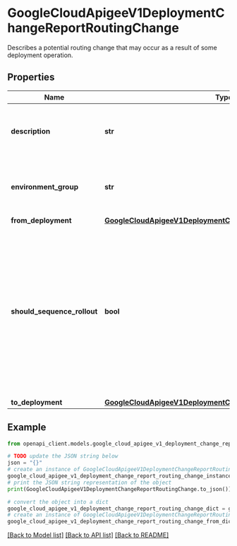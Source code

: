 # GoogleCloudApigeeV1DeploymentChangeReportRoutingChange

Describes a potential routing change that may occur as a result of some deployment operation.

## Properties

Name | Type | Description | Notes
------------ | ------------- | ------------- | -------------
**description** | **str** | Human-readable description of this routing change. | [optional] 
**environment_group** | **str** | Name of the environment group affected by this routing change. | [optional] 
**from_deployment** | [**GoogleCloudApigeeV1DeploymentChangeReportRoutingDeployment**](GoogleCloudApigeeV1DeploymentChangeReportRoutingDeployment.md) |  | [optional] 
**should_sequence_rollout** | **bool** | Set to &#x60;true&#x60; if using sequenced rollout would make this routing change safer. **Note**: This does not necessarily imply that automated sequenced rollout mode is supported for the operation. | [optional] 
**to_deployment** | [**GoogleCloudApigeeV1DeploymentChangeReportRoutingDeployment**](GoogleCloudApigeeV1DeploymentChangeReportRoutingDeployment.md) |  | [optional] 

## Example

```python
from openapi_client.models.google_cloud_apigee_v1_deployment_change_report_routing_change import GoogleCloudApigeeV1DeploymentChangeReportRoutingChange

# TODO update the JSON string below
json = "{}"
# create an instance of GoogleCloudApigeeV1DeploymentChangeReportRoutingChange from a JSON string
google_cloud_apigee_v1_deployment_change_report_routing_change_instance = GoogleCloudApigeeV1DeploymentChangeReportRoutingChange.from_json(json)
# print the JSON string representation of the object
print(GoogleCloudApigeeV1DeploymentChangeReportRoutingChange.to_json())

# convert the object into a dict
google_cloud_apigee_v1_deployment_change_report_routing_change_dict = google_cloud_apigee_v1_deployment_change_report_routing_change_instance.to_dict()
# create an instance of GoogleCloudApigeeV1DeploymentChangeReportRoutingChange from a dict
google_cloud_apigee_v1_deployment_change_report_routing_change_from_dict = GoogleCloudApigeeV1DeploymentChangeReportRoutingChange.from_dict(google_cloud_apigee_v1_deployment_change_report_routing_change_dict)
```
[[Back to Model list]](../README.md#documentation-for-models) [[Back to API list]](../README.md#documentation-for-api-endpoints) [[Back to README]](../README.md)


